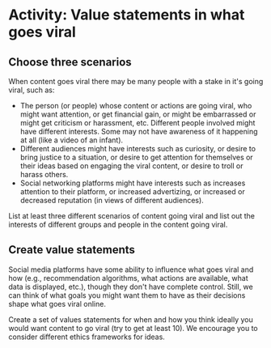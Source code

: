 # Activity: Value statements in what goes viral

## Choose three scenarios

When content goes viral there may be many people with a stake in it's going viral, such as:
- The person (or people) whose content or actions are going viral, who might want attention, or get financial gain, or might be embarrassed or might get criticism or harassment, etc. Different people involved might have different interests. Some may not have awareness of it happening at all (like a video of an infant).
- Different audiences might have interests such as curiosity, or desire to bring justice to a situation, or desire to get attention for themselves or their ideas based on engaging the viral content, or desire to troll or harass others.
- Social networking platforms might have interests such as increases attention to their platform, or increased advertizing, or increased or decreased reputation (in views of different audiences).

List at least three different scenarios of content going viral and list out the interests of different groups and people in the content going viral.

## Create value statements
Social media platforms have some ability to influence what goes viral and how (e.g., recommendation algorithms, what actions are available, what data is displayed, etc.), though they don't have complete control. Still, we can think of what goals you might want them to have as their decisions shape what goes viral online.

Create a set of values statements for when and how you think ideally you would want content to go viral (try to get at least 10). We encourage you to consider different ethics frameworks for ideas. 